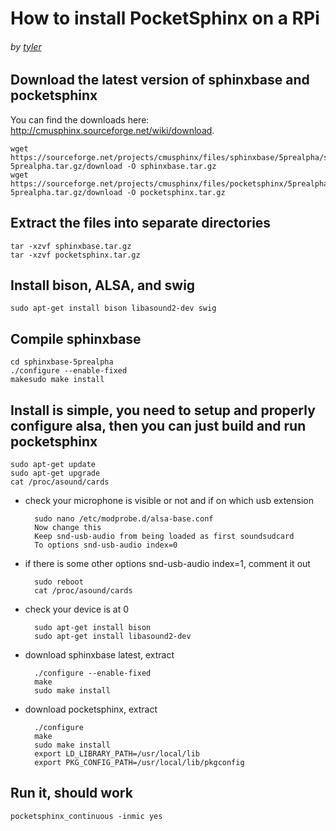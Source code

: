 
# How to install PocketSphinx on a RPi
###### by [tyler]
## Download the latest version of sphinxbase and pocketsphinx
You can find the downloads here: http://cmusphinx.sourceforge.net/wiki/download.

    wget https://sourceforge.net/projects/cmusphinx/files/sphinxbase/5prealpha/sphinxbase-5prealpha.tar.gz/download -O sphinxbase.tar.gz
    wget https://sourceforge.net/projects/cmusphinx/files/pocketsphinx/5prealpha/pocketsphinx-5prealpha.tar.gz/download -O pocketsphinx.tar.gz
    
## Extract the files into separate directories

    tar -xzvf sphinxbase.tar.gz
    tar -xzvf pocketsphinx.tar.gz

## Install bison, ALSA, and swig

    sudo apt-get install bison libasound2-dev swig
    
## Compile sphinxbase

    cd sphinxbase-5prealpha
    ./configure --enable-fixed
    makesudo make install

## Install is simple, you need to setup and properly configure alsa, then you can just build and run pocketsphinx

    sudo apt-get update
    sudo apt-get upgrade
    cat /proc/asound/cards

* check your microphone is visible or not and if on which usb extension

        sudo nano /etc/modprobe.d/alsa-base.conf
        Now change this
        Keep snd-usb-audio from being loaded as first soundsudcard
        To options snd-usb-audio index=0

* if there is some other options snd-usb-audio index=1, comment it out

        sudo reboot
        cat /proc/asound/cards
* check your device is at 0

        sudo apt-get install bison
        sudo apt-get install libasound2-dev

* download sphinxbase latest, extract

        ./configure --enable-fixed
        make
        sudo make install

* download pocketsphinx, extract

        ./configure
        make
        sudo make install
        export LD_LIBRARY_PATH=/usr/local/lib
        export PKG_CONFIG_PATH=/usr/local/lib/pkgconfig

## Run it, should work

    pocketsphinx_continuous -inmic yes

[tyler]: https://howchoo.com/u/tyler

